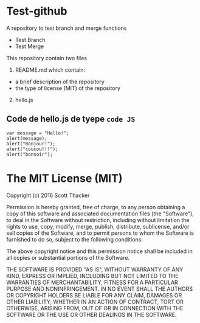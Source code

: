 # Test-github
A repository to test branch and merge functions

* Test Branch
* Test Merge

This repository contain two files

1. README.md which contain:
  + a brief description of the repository
  + the type of license (MIT) of the repository
2. hello.js 
## Code de hello.js de tyepe `code JS`  

    var message = "Hello!";
    alert(message);
    alert("Bonjour!");
    alert("coucou!!!");
    alert("bonsoir");  
    
# The MIT License (MIT)

Copyright (c) 2016 Scott Thacker

Permission is hereby granted, free of charge, to any person obtaining a copy
of this software and associated documentation files (the "Software"), to deal
in the Software without restriction, including without limitation the rights
to use, copy, modify, merge, publish, distribute, sublicense, and/or sell
copies of the Software, and to permit persons to whom the Software is
furnished to do so, subject to the following conditions:

The above copyright notice and this permission notice shall be included in all
copies or substantial portions of the Software.

THE SOFTWARE IS PROVIDED "AS IS", WITHOUT WARRANTY OF ANY KIND, EXPRESS OR
IMPLIED, INCLUDING BUT NOT LIMITED TO THE WARRANTIES OF MERCHANTABILITY,
FITNESS FOR A PARTICULAR PURPOSE AND NONINFRINGEMENT. IN NO EVENT SHALL THE
AUTHORS OR COPYRIGHT HOLDERS BE LIABLE FOR ANY CLAIM, DAMAGES OR OTHER
LIABILITY, WHETHER IN AN ACTION OF CONTRACT, TORT OR OTHERWISE, ARISING FROM,
OUT OF OR IN CONNECTION WITH THE SOFTWARE OR THE USE OR OTHER DEALINGS IN THE
SOFTWARE.
